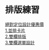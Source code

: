 # 排版練習
<a href="https://codepen.io/vickyj304/pen/yLoYwro" target="_blank">絕對定位設計優惠價</a><br>
<a href="https://codepen.io/vickyj304/pen/QWgMxgv" target="_blank">1.並排卡片</a><br>
<a href="https://codepen.io/vickyj304/pen/vYZJwGw" target="_blank">2.雙欄排版</a><br>
<a href="https://codepen.io/vickyj304/pen/powWXmG" target="_blank">3.雙欄選單設計</a><br>
